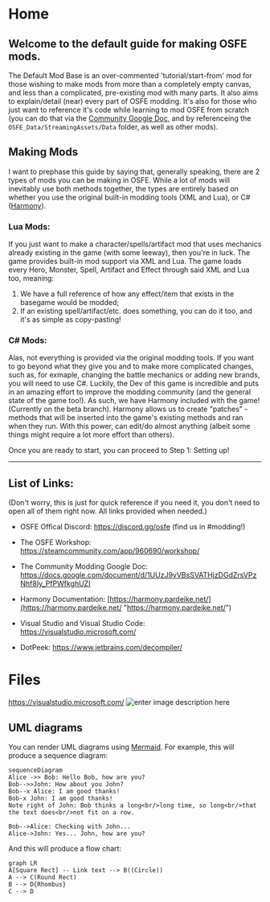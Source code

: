 # Home

## Welcome to the default guide for making OSFE mods.
The Default Mod Base is an over-commented 'tutorial/start-from' mod for those wishing to make mods from more than a completely empty canvas, and less than a complicated, pre-existing mod with many parts. It also aims to explain/detail (near) every part of OSFE modding. It's also for those who just want to reference it's code while learning to mod OSFE from scratch (you can do that via the [Community Google Doc](https://docs.google.com/document/d/1UUzJ9vVBsSVATHjzDGdZrsVPzNhf8Iy_PfPWfkghUZI), and by referenceing the `OSFE_Data/StreamingAssets/Data` folder, as well as other mods).

## Making Mods
I want to prephase this guide by saying that, generally speaking, there are 2 types of mods you can be making in OSFE. While a lot of mods will inevitably use both methods together, the types are entirely based on whether you use the original built-in modding tools (XML and Lua), or C# ([Harmony](https://harmony.pardeike.net/)). 

### Lua Mods:
If you just want to make a character/spells/artifact mod that uses mechanics already existing in the game (with some leeway), then you're in luck. The game provides built-in mod support via XML and Lua. The game loads every Hero, Monster, Spell, Artifact and Effect through said XML and Lua too, meaning:
1. We have a full reference of how any effect/item that exists in the basegame would be modded;
2. If an existing spell/artifact/etc. does something, you can do it too, and it's as simple as copy-pasting!

### C# Mods:
Alas, not everything is provided via the original modding tools. If you want to go beyond what they give you and to make more complicated changes, such as, for exmaple, changing the battle mechanics or adding new brands, you will need to use C#. 
Luckily, the Dev of this game is incredible and puts in an amazing effort to improve the modding community (and the general state of the game too!). As such, we have Harmony included with the game! (Currently on the beta branch).
Harmony allows us to create "patches" - methods that will be inserted into the game's existing methods and ran when they run. With this power, can edit/do almost anything (albeit some things might require a lot more effort than others).

Once you are ready to start, you can proceed to Step 1: Setting up!
***

## List of Links:
(Don't worry, this is just for quick reference if you need it, you don't need to open all of them right now. All links provided when needed.)

* OSFE Offical Discord: https://discord.gg/osfe (find us in #modding!)

* The OSFE Workshop: https://steamcommunity.com/app/960690/workshop/

* The Community Modding Google Doc: https://docs.google.com/document/d/1UUzJ9vVBsSVATHjzDGdZrsVPzNhf8Iy_PfPWfkghUZI

* Harmony Documentation: [https://harmony.pardeike.net/](https://harmony.pardeike.net/ "https://harmony.pardeike.net/")

* Visual Studio and Visual Studio Code: https://visualstudio.microsoft.com/ 

* DotPeek: https://www.jetbrains.com/decompiler/

# Files

https://visualstudio.microsoft.com/
![enter image description here](https://i.imgur.com/XYyirar.png)


## UML diagrams

You can render UML diagrams using [Mermaid](https://mermaidjs.github.io/). For example, this will produce a sequence diagram:

```mermaid
sequenceDiagram
Alice ->> Bob: Hello Bob, how are you?
Bob-->>John: How about you John?
Bob--x Alice: I am good thanks!
Bob-x John: I am good thanks!
Note right of John: Bob thinks a long<br/>long time, so long<br/>that the text does<br/>not fit on a row.

Bob-->Alice: Checking with John...
Alice->John: Yes... John, how are you?
```

And this will produce a flow chart:

```mermaid
graph LR
A[Square Rect] -- Link text --> B((Circle))
A --> C(Round Rect)
B --> D{Rhombus}
C --> D
```
<!--stackedit_data:
eyJwcm9wZXJ0aWVzIjoidGl0bGU6IE9TRkUgTW9kZGluZ1xuYX
V0aG9yOiBHcmVtaW91c1xuIiwiaGlzdG9yeSI6Wy0xNTI0OTMx
Mzk3XX0=
-->